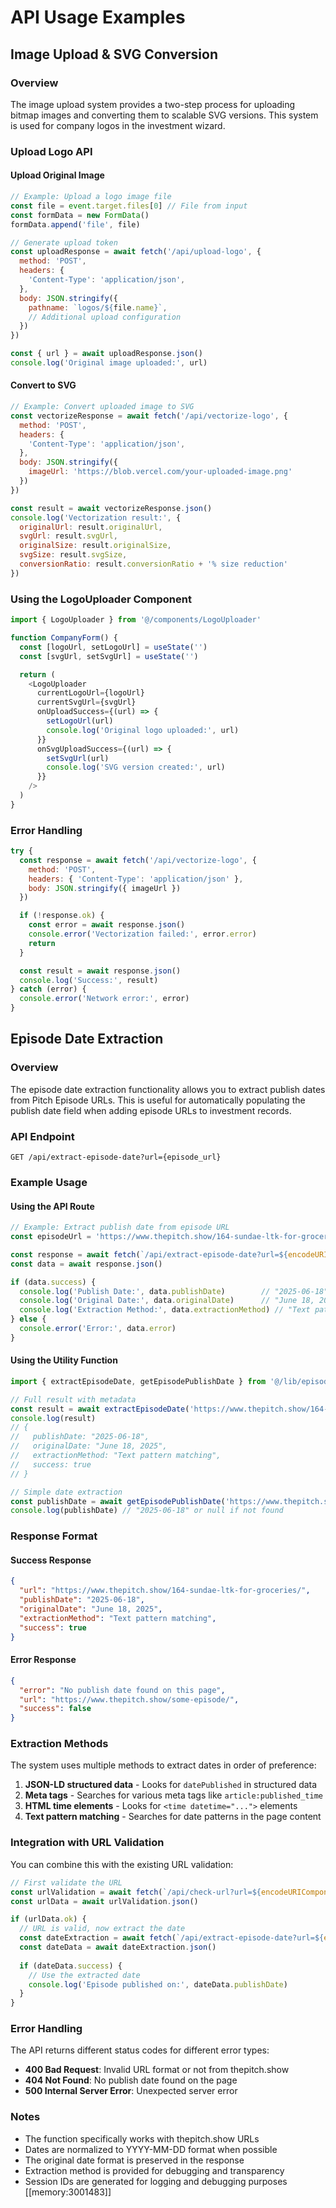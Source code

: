 # API Usage Examples

## Image Upload & SVG Conversion

### Overview
The image upload system provides a two-step process for uploading bitmap images and converting them to scalable SVG versions. This system is used for company logos in the investment wizard.

### Upload Logo API

#### Upload Original Image
```javascript
// Example: Upload a logo image file
const file = event.target.files[0] // File from input
const formData = new FormData()
formData.append('file', file)

// Generate upload token
const uploadResponse = await fetch('/api/upload-logo', {
  method: 'POST',
  headers: {
    'Content-Type': 'application/json',
  },
  body: JSON.stringify({
    pathname: `logos/${file.name}`,
    // Additional upload configuration
  })
})

const { url } = await uploadResponse.json()
console.log('Original image uploaded:', url)
```

#### Convert to SVG
```javascript
// Example: Convert uploaded image to SVG
const vectorizeResponse = await fetch('/api/vectorize-logo', {
  method: 'POST',
  headers: {
    'Content-Type': 'application/json',
  },
  body: JSON.stringify({
    imageUrl: 'https://blob.vercel.com/your-uploaded-image.png'
  })
})

const result = await vectorizeResponse.json()
console.log('Vectorization result:', {
  originalUrl: result.originalUrl,
  svgUrl: result.svgUrl,
  originalSize: result.originalSize,
  svgSize: result.svgSize,
  conversionRatio: result.conversionRatio + '% size reduction'
})
```

### Using the LogoUploader Component

```typescript
import { LogoUploader } from '@/components/LogoUploader'

function CompanyForm() {
  const [logoUrl, setLogoUrl] = useState('')
  const [svgUrl, setSvgUrl] = useState('')

  return (
    <LogoUploader
      currentLogoUrl={logoUrl}
      currentSvgUrl={svgUrl}
      onUploadSuccess={(url) => {
        setLogoUrl(url)
        console.log('Original logo uploaded:', url)
      }}
      onSvgUploadSuccess={(url) => {
        setSvgUrl(url)
        console.log('SVG version created:', url)
      }}
    />
  )
}
```

### Error Handling

```javascript
try {
  const response = await fetch('/api/vectorize-logo', {
    method: 'POST',
    headers: { 'Content-Type': 'application/json' },
    body: JSON.stringify({ imageUrl })
  })

  if (!response.ok) {
    const error = await response.json()
    console.error('Vectorization failed:', error.error)
    return
  }

  const result = await response.json()
  console.log('Success:', result)
} catch (error) {
  console.error('Network error:', error)
}
```

## Episode Date Extraction

### Overview
The episode date extraction functionality allows you to extract publish dates from Pitch Episode URLs. This is useful for automatically populating the publish date field when adding episode URLs to investment records.

### API Endpoint
```
GET /api/extract-episode-date?url={episode_url}
```

### Example Usage

#### Using the API Route
```javascript
// Example: Extract publish date from episode URL
const episodeUrl = 'https://www.thepitch.show/164-sundae-ltk-for-groceries/'

const response = await fetch(`/api/extract-episode-date?url=${encodeURIComponent(episodeUrl)}`)
const data = await response.json()

if (data.success) {
  console.log('Publish Date:', data.publishDate)        // "2025-06-18"
  console.log('Original Date:', data.originalDate)      // "June 18, 2025"
  console.log('Extraction Method:', data.extractionMethod) // "Text pattern matching"
} else {
  console.error('Error:', data.error)
}
```

#### Using the Utility Function
```javascript
import { extractEpisodeDate, getEpisodePublishDate } from '@/lib/episode-date-extractor'

// Full result with metadata
const result = await extractEpisodeDate('https://www.thepitch.show/164-sundae-ltk-for-groceries/')
console.log(result)
// {
//   publishDate: "2025-06-18",
//   originalDate: "June 18, 2025",
//   extractionMethod: "Text pattern matching",
//   success: true
// }

// Simple date extraction
const publishDate = await getEpisodePublishDate('https://www.thepitch.show/164-sundae-ltk-for-groceries/')
console.log(publishDate) // "2025-06-18" or null if not found
```

### Response Format

#### Success Response
```json
{
  "url": "https://www.thepitch.show/164-sundae-ltk-for-groceries/",
  "publishDate": "2025-06-18",
  "originalDate": "June 18, 2025",
  "extractionMethod": "Text pattern matching",
  "success": true
}
```

#### Error Response
```json
{
  "error": "No publish date found on this page",
  "url": "https://www.thepitch.show/some-episode/",
  "success": false
}
```

### Extraction Methods

The system uses multiple methods to extract dates in order of preference:

1. **JSON-LD structured data** - Looks for `datePublished` in structured data
2. **Meta tags** - Searches for various meta tags like `article:published_time`
3. **HTML time elements** - Looks for `<time datetime="...">` elements
4. **Text pattern matching** - Searches for date patterns in the page content

### Integration with URL Validation

You can combine this with the existing URL validation:

```javascript
// First validate the URL
const urlValidation = await fetch(`/api/check-url?url=${encodeURIComponent(episodeUrl)}`)
const urlData = await urlValidation.json()

if (urlData.ok) {
  // URL is valid, now extract the date
  const dateExtraction = await fetch(`/api/extract-episode-date?url=${encodeURIComponent(episodeUrl)}`)
  const dateData = await dateExtraction.json()
  
  if (dateData.success) {
    // Use the extracted date
    console.log('Episode published on:', dateData.publishDate)
  }
}
```

### Error Handling

The API returns different status codes for different error types:

- **400 Bad Request**: Invalid URL format or not from thepitch.show
- **404 Not Found**: No publish date found on the page
- **500 Internal Server Error**: Unexpected server error

### Notes

- The function specifically works with thepitch.show URLs
- Dates are normalized to YYYY-MM-DD format when possible
- The original date format is preserved in the response
- Extraction method is provided for debugging and transparency
- Session IDs are generated for logging and debugging purposes [[memory:3001483]] 
